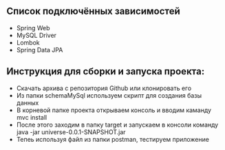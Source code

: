 Список подключённых зависимостей
- 
- Spring Web
- MySQL Driver
- Lombok
- Spring Data JPA

Инструкция для сборки и запуска проекта:
-
- Cкачать архива с репозитория Github или клонировать его
- Из папки schemaMySql используем скрипт для создания базы данных
- В корневой папке проекта открываем консоль и вводим каманду mvc install
- После этого заходим в папку target и запускаем в консоли команду java -jar universe-0.0.1-SNAPSHOT.jar
- Тепеь используя файл из папки postman, тестируем приложение 


